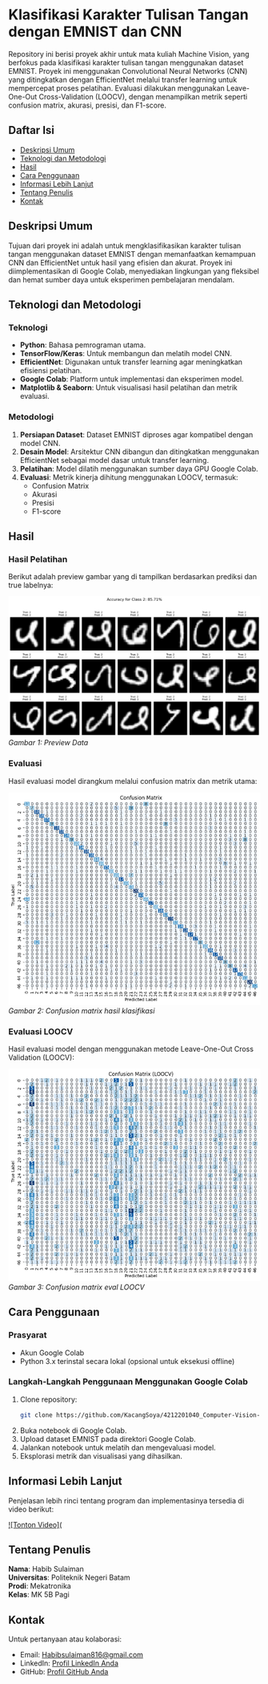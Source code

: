 # Klasifikasi Karakter Tulisan Tangan dengan EMNIST dan CNN

Repository ini berisi proyek akhir untuk mata kuliah Machine Vision, yang berfokus pada klasifikasi karakter tulisan tangan menggunakan dataset EMNIST. Proyek ini menggunakan Convolutional Neural Networks (CNN) yang ditingkatkan dengan EfficientNet melalui transfer learning untuk mempercepat proses pelatihan. Evaluasi dilakukan menggunakan Leave-One-Out Cross-Validation (LOOCV), dengan menampilkan metrik seperti confusion matrix, akurasi, presisi, dan F1-score.

## Daftar Isi
- [Deskripsi Umum](#deskripsi-umum)
- [Teknologi dan Metodologi](#teknologi-dan-metodologi)
- [Hasil](#hasil)
- [Cara Penggunaan](#cara-penggunaan)
- [Informasi Lebih Lanjut](#informasi-lebih-lanjut)
- [Tentang Penulis](#tentang-penulis)
- [Kontak](#kontak)

## Deskripsi Umum
Tujuan dari proyek ini adalah untuk mengklasifikasikan karakter tulisan tangan menggunakan dataset EMNIST dengan memanfaatkan kemampuan CNN dan EfficientNet untuk hasil yang efisien dan akurat. Proyek ini diimplementasikan di Google Colab, menyediakan lingkungan yang fleksibel dan hemat sumber daya untuk eksperimen pembelajaran mendalam.

## Teknologi dan Metodologi
### Teknologi
- **Python**: Bahasa pemrograman utama.
- **TensorFlow/Keras**: Untuk membangun dan melatih model CNN.
- **EfficientNet**: Digunakan untuk transfer learning agar meningkatkan efisiensi pelatihan.
- **Google Colab**: Platform untuk implementasi dan eksperimen model.
- **Matplotlib & Seaborn**: Untuk visualisasi hasil pelatihan dan metrik evaluasi.

### Metodologi
1. **Persiapan Dataset**: Dataset EMNIST diproses agar kompatibel dengan model CNN.
2. **Desain Model**: Arsitektur CNN dibangun dan ditingkatkan menggunakan EfficientNet sebagai model dasar untuk transfer learning.
3. **Pelatihan**: Model dilatih menggunakan sumber daya GPU Google Colab.
4. **Evaluasi**: Metrik kinerja dihitung menggunakan LOOCV, termasuk:
   - Confusion Matrix
   - Akurasi
   - Presisi
   - F1-score

## Hasil
### Hasil Pelatihan
Berikut adalah preview gambar yang di tampilkan berdasarkan prediksi dan true labelnya:

![Hasil Pelatihan](./images/MachVis2.png)
*Gambar 1: Preview Data*

### Evaluasi
Hasil evaluasi model dirangkum melalui confusion matrix dan metrik utama:

![Confusion Matrix](./images/Machvis1.png)
*Gambar 2: Confusion matrix hasil klasifikasi*

### Evaluasi LOOCV
Hasil evaluasi model dengan menggunakan metode Leave-One-Out Cross Validation (LOOCV):

![Confusion Matrix](./images/MachVis3.png)
*Gambar 3: Confusion matrix eval LOOCV*

## Cara Penggunaan
### Prasyarat
- Akun Google Colab
- Python 3.x terinstal secara lokal (opsional untuk eksekusi offline)

### Langkah-Langkah Penggunaan Menggunakan Google Colab
1. Clone repository:
   ```bash
   git clone https://github.com/KacangSoya/4212201040_Computer-Vision-UAS.git
   ```
2. Buka notebook di Google Colab.
3. Upload dataset EMNIST pada direktori Google Colab.
4. Jalankan notebook untuk melatih dan mengevaluasi model.
5. Eksplorasi metrik dan visualisasi yang dihasilkan.

## Informasi Lebih Lanjut
Penjelasan lebih rinci tentang program dan implementasinya tersedia di video berikut:

[![Tonton Video](](https://youtu.be/HSU_eW_i7lQ)

## Tentang Penulis
**Nama**: Habib Sulaiman  
**Universitas**: Politeknik Negeri Batam  
**Prodi**: Mekatronika  
**Kelas**: MK 5B Pagi

## Kontak
Untuk pertanyaan atau kolaborasi:
- Email: Habibsulaiman816@gmail.com
- LinkedIn: [Profil LinkedIn Anda](https://www.linkedin.com/in/habib-sulaiman/)
- GitHub: [Profil GitHub Anda](https://github.com/KacangSoya)
